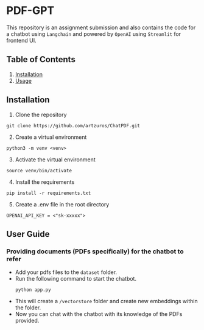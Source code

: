 # PDF-GPT
This repository is an assignment submission and also contains the code for a chatbot using `Langchain` and powered by `OpenAI` using `Streamlit` for frontend UI.

## Table of Contents
1. [Installation](#installation)
2. [Usage](#usage)

## Installation
1. Clone the repository
```
git clone https://github.com/artzuros/ChatPDF.git
```
2. Create a virtual environment
```
python3 -m venv <venv>
```
3. Activate the virtual environment
```
source venv/bin/activate
```
4. Install the requirements
```
pip install -r requirements.txt
```
5. Create a .env file in the root directory
```
OPENAI_API_KEY = <"sk-xxxxx">
```

## User Guide
### Providing documents (PDFs specifically) for the chatbot to refer
- Add your pdfs files to the `dataset` folder.
- Run the following command to start the chatbot.
    ```
    python app.py
    ```
- This will create a `/vectorstore` folder and create new embeddings within the folder.
- Now you can chat with the chatbot with its knowledge of the PDFs provided.
